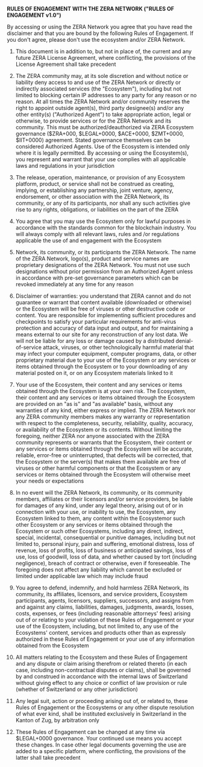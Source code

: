 **RULES OF ENGAGEMENT WITH THE ZERA NETWORK ("RULES OF ENGAGEMENT v1.0")**

By accessing or using the ZERA Network you agree that you have read the disclaimer and that you are bound by the following Rules of Engagement. If you don't agree, please don't use the ecosystem and/or ZERA Network.

1.    This document is in addition to, but not in place of, the current and any future ZERA License Agreement, where conflicting, the provisions of the License Agreement shall take precedent

2.    The ZERA community may, at its sole discretion and without notice or liability deny access to and use of the ZERA Network or directly or indirectly associated services (the "Ecosystem"), including but not limited to blocking certain IP addresses to any party for any reason or no reason. At all times the ZERA Network and/or community reserves the right to appoint outside agent(s), third party designee(s) and/or any other entity(s) ("Authorized Agent") to take appropriate action, legal or otherwise, to provide services or for the ZERA Network and its community. This must be authorized/deauthorized via ZERA Ecosystem governance ($ZRA+000, $LEGAL+0000, $ACE+0000, $ZMT+0000, $IIT+0000) agreement. Stated governance themselves can be considered Authorized Agents. Use of the Ecosystem is intended only where it is legally permitted. By accessing or using the Ecosystem(s), you represent and warrant that your use complies with all applicable laws and regulations in your jurisdiction

3.    The release, operation, maintenance, or provision of any Ecosystem platform, product, or service shall not be construed as creating, implying, or establishing any partnership, joint venture, agency, endorsement, or other association with the ZERA Network, its community, or any of its participants, nor shall any such activities give rise to any rights, obligations, or liabilities on the part of the ZERA

4.    You agree that you may use the Ecosystem only for lawful purposes in accordance with the standards common for the blockchain industry. You will always comply with all relevant laws, rules and /or regulations applicable the use of and engagement with the Ecosystem

5.    Network, its community, or its participants the ZERA Network. The name of the ZERA Network, logo(s), product and service names are proprietary designations of the ZERA Network. You must not use such designations without prior permission from an Authorized Agent unless in accordance with pre-set governance parameters which can be revoked immediately at any time for any reason

6.    Disclaimer of warranties: you understand that ZERA cannot and do not guarantee or warrant that content available (downloaded or otherwise) or the Ecosystem will be free of viruses or other destructive code or content. You are responsible for implementing sufficient procedures and checkpoints to satisfy your particular requirements for anti-virus protection and accuracy of data input and output, and for maintaining a means external to our site for any reconstruction of any lost data. We will not be liable for any loss or damage caused by a distributed denial-of-service attack, viruses, or other technologically harmful material that may infect your computer equipment, computer programs, data, or other proprietary material due to your use of the Ecosystem or any services or items obtained through the Ecosystem or to your downloading of any material posted on it, or on any Ecosystem materials linked to it

7.    Your use of the Ecosystem, their content and any services or items obtained through the Ecosystem is at your own risk. The Ecosystem, their content and any services or items obtained through the Ecosystem are provided on an "as is" and "as available" basis, without any warranties of any kind, either express or implied. The ZERA Network nor any ZERA community members makes any warranty or representation with respect to the completeness, security, reliability, quality, accuracy, or availability of the Ecosystem or its contents. Without limiting the foregoing, neither ZERA nor anyone associated with the ZERA community represents or warrants that the Ecosystem, their content or any services or items obtained through the Ecosystem will be accurate, reliable, error-free or uninterrupted, that defects will be corrected, that the Ecosystem or the server(s) that makes them available are free of viruses or other harmful components or that the Ecosystem or any services or items obtained through the Ecosystem will otherwise meet your needs or expectations

8.    In no event will the ZERA Network, its community, or its community members, affiliates or their licensors and/or service providers, be liable for damages of any kind, under any legal theory, arising out of or in connection with your use, or inability to use, the Ecosystem, any Ecosystem linked to them, any content within the Ecosystemor such other Ecosystem or any services or items obtained through the Ecosystem or such other Ecosystems, including any direct, indirect, special, incidental, consequential or punitive damages, including but not limited to, personal injury, pain and suffering, emotional distress, loss of revenue, loss of profits, loss of business or anticipated savings, loss of use, loss of goodwill, loss of data, and whether caused by tort (including negligence), breach of contract or otherwise, even if foreseeable. The foregoing does not affect any liability which cannot be excluded or limited under applicable law which may include fraud

9.    You agree to defend, indemnify, and hold harmless ZERA Network, its community, its affiliates, licensors, and service providers, Ecosystem participants, agents, licensors, suppliers, successors, and assigns from and against any claims, liabilities, damages, judgments, awards, losses, costs, expenses, or fees (including reasonable attorneys' fees) arising out of or relating to your violation of these Rules of Engagement or your use of the Ecosystem, including, but not limited to, any use of the Ecosystems' content, services and products other than as expressly authorized in these Rules of Engagement or your use of any information obtained from the Ecosystem

10.   All matters relating to the Ecosystem and these Rules of Engagement and any dispute or claim arising therefrom or related thereto (in each case, including non-contractual disputes or claims), shall be governed by and construed in accordance with the internal laws of Switzerland without giving effect to any choice or conflict of law provision or rule (whether of Switzerland or any other jurisdiction)

11.   Any legal suit, action or proceeding arising out of, or related to, these Rules of Engagement or the Ecosystems or any other dispute resolution of what ever kind, shall be instituted exclusively in Switzerland in the Kanton of Zug, by arbitration only

12.   These Rules of Engagement can be changed at any time via $LEGAL+0000 governance. Your continued use means you accept these changes. In case other legal documents governing the use are added to a specific platform, where conflicting, the provisions of the latter shall take precedent